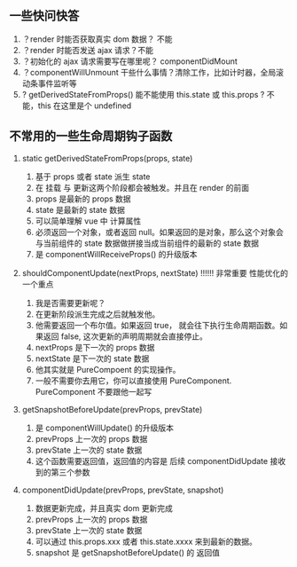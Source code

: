 ## 一些快问快答

1. ？render 时能否获取真实 dom 数据？ 不能
2. ？render 时能否发送 ajax 请求？不能
3. ？初始化的 ajax 请求需要写在哪里呢？ componentDidMount
4. ？componentWillUnmount 干些什么事情？清除工作，比如计时器，全局滚动条事件监听等
5. ? getDerivedStateFromProps() 能不能使用 this.state 或 this.props ? 不能，this 在这里是个 undefined

## 不常用的一些生命周期钩子函数

1. static getDerivedStateFromProps(props, state)

   1. 基于 props 或者 state 派生 state
   2. 在 挂载 与 更新这两个阶段都会被触发。并且在 render 的前面
   3. props 是最新的 props 数据
   4. state 是最新的 state 数据
   5. 可以简单理解 vue 中 计算属性
   6. 必须返回一个对象，或者返回 null。如果返回的是对象，那么这个对象会与当前组件的 state 数据做拼接当成当前组件的最新的 state 数据
   7. 是 componentWillReceiveProps() 的升级版本

2. shouldComponentUpdate(nextProps, nextState) !!!!!! 非常重要 性能优化的一个重点

   1. 我是否需要更新呢？
   2. 在更新阶段派生完成之后就触发他。
   3. 他需要返回一个布尔值。如果返回 true， 就会往下执行生命周期函数。如果返回 false, 这次更新的声明周期就会直接停止。
   4. nextProps 是下一次的 props 数据
   5. nextState 是下一次的 state 数据
   6. 他其实就是 PureCompoent 的实现操作。
   7. 一般不需要你去用它，你可以直接使用 PureComponent. PureComponent 不要跟他一起写

3. getSnapshotBeforeUpdate(prevProps, prevState)

   1. 是 componentWillUpdate() 的升级版本
   2. prevProps 上一次的 props 数据
   3. prevState 上一次的 state 数据
   4. 这个函数需要返回值，返回值的内容是 后续 componentDidUpdate 接收到的第三个参数

4. componentDidUpdate(prevProps, prevState, snapshot)

   1. 数据更新完成，并且真实 dom 更新完成
   2. prevProps 上一次的 props 数据
   3. prevState 上一次的 state 数据
   4. 可以通过 this.props.xxx 或者 this.state.xxxx 来到最新的数据。
   5. snapshot 是 getSnapshotBeforeUpdate() 的 返回值
